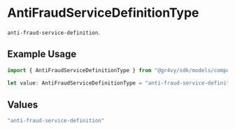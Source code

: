 # AntiFraudServiceDefinitionType

`anti-fraud-service-definition`.

## Example Usage

```typescript
import { AntiFraudServiceDefinitionType } from "@gr4vy/sdk/models/components";

let value: AntiFraudServiceDefinitionType = "anti-fraud-service-definition";
```

## Values

```typescript
"anti-fraud-service-definition"
```